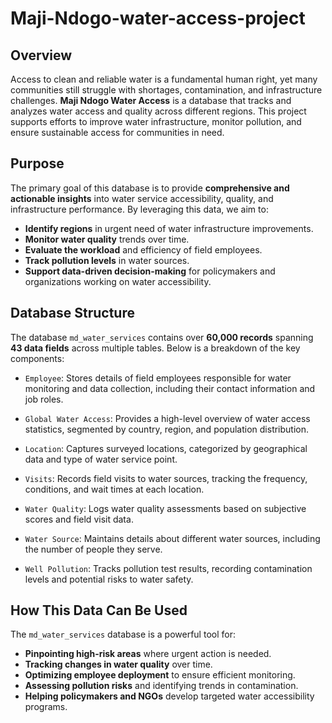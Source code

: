 # Maji-Ndogo-water-access-project


## Overview

Access to clean and reliable water is a fundamental human right, yet many communities still struggle with shortages, contamination, and infrastructure challenges. **Maji Ndogo Water Access** is a database that tracks and analyzes water access and quality across different regions. This project supports efforts to improve water infrastructure, monitor pollution, and ensure sustainable access for communities in need.

## Purpose

The primary goal of this database is to provide **comprehensive and actionable insights** into water service accessibility, quality, and infrastructure performance. By leveraging this data, we aim to:

- **Identify regions** in urgent need of water infrastructure improvements.
- **Monitor water quality** trends over time.
- **Evaluate the workload** and efficiency of field employees.
- **Track pollution levels** in water sources.
- **Support data-driven decision-making** for policymakers and organizations working on water accessibility.

## Database Structure

The database `md_water_services` contains over **60,000 records** spanning **43 data fields** across multiple tables. Below is a breakdown of the key components:

 - `Employee`: Stores details of field employees responsible for water monitoring and data collection, including their contact information and job roles.
 - `Global Water Access`: Provides a high-level overview of water access statistics, segmented by country, region, and population distribution.
 - `Location`: Captures surveyed locations, categorized by geographical data and type of water service point.
 - `Visits`: Records field visits to water sources, tracking the frequency, conditions, and wait times at each location.
 - `Water Quality`: Logs water quality assessments based on subjective scores and field visit data.
 - `Water Source`: Maintains details about different water sources, including the number of people they serve.

 - `Well Pollution`: Tracks pollution test results, recording contamination levels and potential risks to water safety.

## How This Data Can Be Used

The `md_water_services` database is a powerful tool for:

- **Pinpointing high-risk areas** where urgent action is needed.
- **Tracking changes in water quality** over time.
- **Optimizing employee deployment** to ensure efficient monitoring.
- **Assessing pollution risks** and identifying trends in contamination.
- **Helping policymakers and NGOs** develop targeted water accessibility programs.

